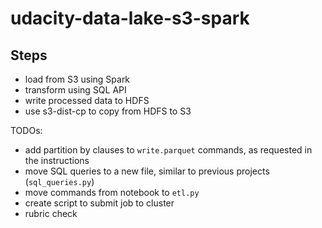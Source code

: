 # udacity-data-lake-s3-spark

## Steps

- load from S3 using Spark
- transform using SQL API
- write processed data to HDFS
- use s3-dist-cp to copy from HDFS to S3

TODOs:

- add partition by clauses to `write.parquet` commands, as requested in the instructions
- move SQL queries to a new file, similar to previous projects (`sql_queries.py`)
- move commands from notebook to `etl.py`
- create script to submit job to cluster
- rubric check